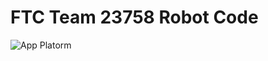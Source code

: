 # FTC Team 23758 Robot Code

![App Platorm](https://tecmonterreymx.vtexassets.com/arquivos/ids/192120-800-450?v=638610208591530000&width=800&height=450&aspect=true)
